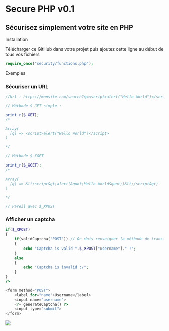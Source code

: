# Secure PHP v0.1

## Sécurisez simplement votre site en PHP

Installation

Télécharger ce GitHub dans votre projet puis ajoutez cette ligne au début de tous vos fichiers

```php
require_once("security/functions.php");
```

Exemples

### Sécuriser un URL

```php
//Url : https://monsite.com/search?q=<script>alert("Hello World")</script>

// Méthode $_GET simple :

print_r($_GET);
/*

Array(
  [q] => <script>alert("Hello World")</script>
)

*/

// Méthode $_XGET

print_r($_XGET);
/*

Array(
  [q] => &lt;script&gt;alert(&quot;Hello World&quot;)&lt;/script&gt;
)

*/

// Pareil avec $_XPOST
```

### Afficher un captcha
```php
if($_XPOST)
{
	if(validCaptcha("POST")) // On dois renseigner la méthode de transfert du formulaire
	{
		echo "Captcha is valid ".$_XPOST["username"]." !";
	}
	else
	{
		echo "Captcha is invalid :/";
	}
}
?>

<form method="POST">
	<label for="name">Username</label>
	<input name="username">
	<?= generateCaptcha() ?>
	<input type="submit">
</form>
```
<img src="https://zupimages.net/up/22/18/t3zw.png">
